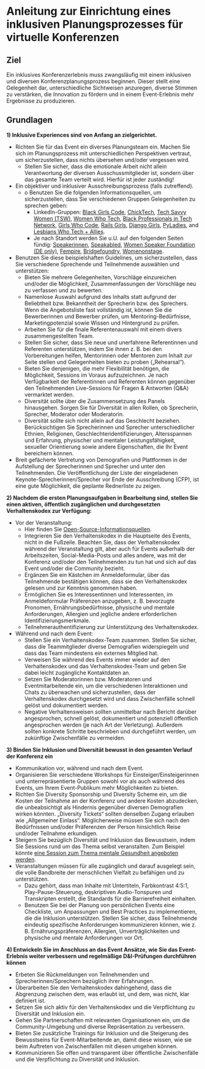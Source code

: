 # Anleitung zur Einrichtung eines inklusiven Planungsprozesses für virtuelle Konferenzen 

## Ziel 
Ein inklusives Konferenzerlebnis muss zwangsläufig mit einem inklusiven und diversen Konferenzplanungsprozess beginnen. Dieser stellt eine Gelegenheit dar, unterschiedliche Sichtweisen anzuregen, diverse Stimmen zu verstärken, die Innovation zu fördern und in einem Event-Erlebnis mehr Ergebnisse zu produzieren.  

## Grundlagen 
**1) Inklusive Experiences sind von Anfang an zielgerichtet.** 
  * Richten Sie für das Event ein diverses Planungsteam ein. Machen Sie sich im Planungsprozess mit unterschiedlichen Perspektiven vertraut, um sicherzustellen, dass nichts übersehen und/oder vergessen wird. 
    * Stellen Sie sicher, dass die emotionale Arbeit nicht allein Verantwortung der diversen Ausschussmitglieder ist, sondern über das gesamte Team verteilt wird. Hierfür ist jeder zuständig! 
  * Ein objektiver und inklusiver Ausschreibungsprozess (falls zutreffend). 
    * o	Benutzen Sie die folgenden Informationsquellen, um sicherzustellen, dass Sie verschiedenen Gruppen Gelegenheiten zu sprechen geben:  
      * LinkedIn-Gruppen: [Black Girls Code](https://www.linkedin.com/company/black-girls-code/people/), [ChickTech](https://www.linkedin.com/company/chicktech/people/), [Tech Savvy Women (TSW)](https://www.linkedin.com/groups/124180/), [Women Who Tech](https://www.linkedin.com/company/women-who-tech/), [Black Professionals in Tech Network](https://www.linkedin.com/company/bptn/), [Girls Who Code](https://www.linkedin.com/school/girlswhocode/), [Rails Girls](https://www.linkedin.com/company/rails-girls/), [Django Girls](https://www.linkedin.com/company/django-girls/), [PyLadies](https://www.linkedin.com/groups/3984711/), and [Lesbians Who Tech + Allies](https://www.linkedin.com/company/lesbians-who-tech/). 
      * Je nach Standort werden Sie u.U. auf den folgenden Seiten fündig: [Speakerinnen](https://speakerinnen.org/), [Speakabled](https://www.speakabled.com/), [Women Speaker Foundation (DE only)](https://women-speaker-foundation.jimdo.com/), [Fempire](https://github.com/fempire), [Bridgefoundry](https://bridgefoundry.org/), [Womenonstage](https://www.womenonstage.net/).
  * Benutzen Sie diese beispielshaften Guidelines, um sicherzustellen, dass Sie verschiedene Sprechende und Teilnehmende auswählen und unterstützen:  
      * Bieten Sie mehrere Gelegenheiten, Vorschläge einzureichen und/oder die Möglichkeit, Zusammenfassungen der Vorschläge neu zu verfassen und zu bewerten.
      * Namenlose Auswahl aufgrund des Inhalts statt aufgrund der Beliebtheit bzw. Bekanntheit der Sprecherin bzw. des Sprechers. Wenn die Angebotsliste fast vollständig ist, können Sie die Bewerberinnen und Bewerber prüfen, um Mentoring-Bedürfnisse, Marketingpotenzial sowie Wissen und Hintergrund zu prüfen.
      * Arbeiten Sie für die finale Referentenauswahl mit einem divers zusammengestellten Team.
      * Stellen Sie sicher, dass Sie neue und unerfahrene Referentinnen und Referenten unterstützen, indem Sie ihnen z. B. bei den Vorbereitungen helfen, Mentorinnen oder Mentoren zum Inhalt zur Seite stellen und Gelegenheiten bieten zu proben („Rehearsal“).
      * Bieten Sie denjenigen, die mehr Flexibilität benötigen, die Möglichkeit, Sessions im Voraus aufzuzeichnen. Je nach Verfügbarkeit der Referentinnen und Referenten können gegenüber den Teilnehmenden Live-Sessions für Fragen & Antworten (Q&A) vermarktet werden.
      * Diversität sollte über die Zusammensetzung des Panels hinausgehen. Sorgen Sie für Diversität in allen Rollen, ob Sprecherin, Sprecher, Moderator oder Moderatorin.
      * Diversität sollte sich nicht allein auf das Geschlecht beziehen. Berücksichtigen Sie Sprecherinnen und Sprecher unterschiedlicher Ethnien, Religionen, Geschlechteridentifizierungen, Altersspannen und Erfahrung, physischer und mentaler Leistungsfähigkeit, sexueller Orientierung sowie andere Eigenschaften, die Ihr Event bereichern können. 
  * Breit gefächerte Vertretung von Demografien und Plattformen in der Aufstellung der Sprecherinnen und Sprecher und unter den Teilnehmenden. Die Veröffentlichung der Liste der eingeladenen Keynote-Sprecherinnen/Sprecher vor Ende der Ausschreibung (CFP), ist eine gute Möglichkeit, die geplante Rednerliste zu zeigen.    

**2) Nachdem die ersten Planungsaufgaben in Bearbeitung sind, stellen Sie einen aktiven, öffentlich zugänglichen und durchgesetzten Verhaltenskodex zur Verfügung:**
  * Vor der Veranstaltung: 
    * Hier finden Sie [Open-Source-Informationsquellen](https://github.com/jennymevents/sustainable-events/blob/main/sustainable-event-code-of-conduct.md). 
    * Integrieren Sie den Verhaltenskodex in die Hauptseite des Events, nicht in die Fußzeile. Beachten Sie, dass der Verhaltenskodex während der Veranstaltung gilt, aber auch für Events außerhalb der Arbeitszeiten, Social-Media-Posts und alles andere, was mit der Konferenz und/oder den Teilnehmenden zu tun hat und sich auf das Event und/oder die Community bezieht.
    * Ergänzen Sie ein Kästchen im Anmeldeformular, über das Teilnehmende bestätigen können, dass sie den Verhaltenskodex gelesen und zur Kenntnis genommen haben.
    * Ermöglichen Sie es Interessentinnen und Interessenten, im Anmeldeformular Präferenzen anzugeben, z. B. bevorzugte Pronomen, Ernährungsbedürfnisse, physische und mentale Anforderungen, Allergien und jegliche andere erforderlichen Identifizierungsmerkmale.
    * Teilnehmerauthentifizierung zur Unterstützung des Verhaltenskodex. 
  * Während und nach dem Event: 
    * Stellen Sie ein Verhaltenskodex-Team zusammen. Stellen Sie sicher, dass die Teammitglieder diverse Demografien widerspiegeln und dass das Team mindestens ein externes Mitglied hat.
    * Verweisen Sie während des Events immer wieder auf den Verhaltenskodex und das Verhaltenskodex-Team und geben Sie dabei leicht zugängliche Kontaktdaten an.
    * Setzen Sie Moderatorinnen bzw. Moderatoren und Eventmitarbeitende ein, um die verschiedenen Interaktionen und Chats zu überwachen und sicherzustellen, dass der Verhaltenskodex durchgesetzt wird und dass Zwischenfälle schnell gelöst und dokumentiert werden.
    * Negative Verhaltensweisen sollten unmittelbar nach Bericht darüber angesprochen, schnell gelöst, dokumentiert und potenziell öffentlich angesprochen werden (je nach Art der Verletzung). Außerdem sollten konkrete Schritte beschrieben und durchgeführt werden, um zukünftige Zwischenfälle zu vermeiden. 

**3) Binden Sie Inklusion und Diversität bewusst in den gesamten Verlauf der Konferenz ein**
  * Kommunikation vor, während und nach dem Event.
  * Organisieren Sie verschiedene Workshops für Einsteiger/Einsteigerinnen und unterrepräsentierte Gruppen sowohl vor als auch während des Events, um Ihrem Event-Publikum mehr Möglichkeiten zu bieten.
  * Richten Sie Diversity Sponsorship und Diversity Scheme ein, um die Kosten der Teilnahme an der Konferenz und andere Kosten abzudecken, die unbeabsichtigt als Hindernis gegenüber diversen Demografien wirken könnten. „Diversity Tickets“ sollten denselben Zugang erlauben wie „Allgemeiner Einlass“. Möglicherweise müssen Sie sich nach den Bedürfnissen und/oder Präferenzen der Person hinsichtlich Reise und/oder Teilnahme erkundigen.
  * Steigern Sie bezüglich Diversität und Inklusion das Bewusstsein, indem Sie Sessions rund um das Thema selbst veranstalten. Zum Beispiel könnte [eine Session zum Thema mentale Gesundheit angeboten werden](http://mhprompt.org/).  
  * Veranstaltungen müssen für alle zugänglich und darauf ausgelegt sein, die volle Bandbreite der menschlichen Vielfalt zu befähigen und zu unterstützen.  
    * Dazu gehört, dass man Inhalte mit Untertiteln, Farbkontrast 4:5:1, Play-Pause-Steuerung, deskriptiven Audio-Tonspuren und Transkripten erstellt, die Standards für die Barrierefreiheit einhalten.
    * Benutzen Sie bei der Planung von persönlichen Events eine Checkliste, um Anpassungen und Best Practices zu implementieren, die die Inklusion unterstützen. Stellen Sie sicher, dass Teilnehmende eindeutig spezifische Anforderungen kommunizieren können, wie z. B. Ernährungspräferenzen, Allergien, Unverträglichkeiten und physische und mentale Anforderungen vor Ort.  

**4) Entwickeln Sie im Anschluss an das Event Ansätze, wie Sie das Event-Erlebnis weiter verbessern und regelmäßige D&I-Prüfungen durchführen können**  
  * Erbeten Sie Rückmeldungen von Teilnehmenden und Sprecherinnen/Sprechern bezüglich ihrer Erfahrungen.
  * Überarbeiten Sie den Verhaltenskodex dahingehend, dass die Abgrenzung zwischen dem, was erlaubt ist, und dem, was nicht, klar definiert ist.
  * Setzen Sie sich aktiv für den Verhaltenskodex und die Verpflichtung zu Diversität und Inklusion ein.
  * Gehen Sie Partnerschaften mit relevanten Organisationen ein, um die Community-Umgebung und diverse Repräsentation zu verbessern.
  * Bieten Sie zusätzliche Trainings für Inklusion und die Steigerung des Bewusstseins für Event-Mitarbeitende an, damit diese wissen, wie sie beim Auftreten von Zwischenfällen mit diesen umgehen können.
  * Kommunizieren Sie offen und transparent über öffentliche Zwischenfälle und die Verpflichtung zu Diversität und Inklusion.
